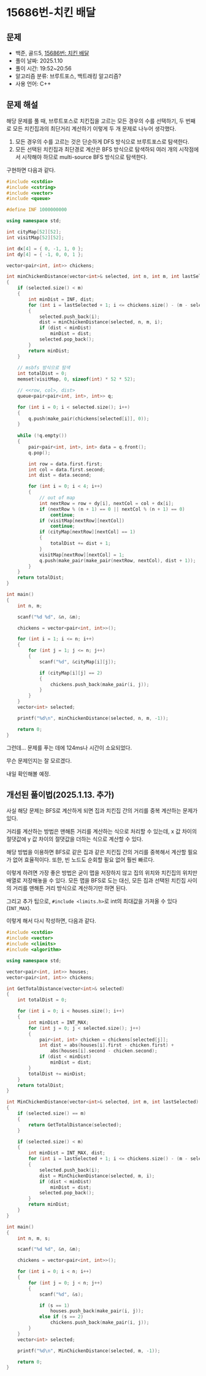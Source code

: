 # 15686번-치킨 배달

## 문제

- 백준, 골드5, [15686번: 치킨 배달](https://www.acmicpc.net/problem/15686)
- 풀이 날짜: 2025.1.10
- 풀이 시간: 19:52~20:56
- 알고리즘 분류: 브루트포스, 백트래킹 알고리즘?
- 사용 언어: C++

## 문제 해설

해당 문제를 풀 때, 브루트포스로 치킨집을 고르는 모든 경우의 수를 선택하기, 두 번째로 모든 치킨집과의 최단거리 계산하기 이렇게 두 개 문제로 나누어 생각했다.

1. 모든 경우의 수를 고르는 것은 단순하게 DFS 방식으로 브루트포스로 탐색한다.
2. 모든 선택된 치킨집과 최단경로 계산은 BFS 방식으로 탐색하되 여러 개의 시작점에서 시작해야 하므로 multi-source BFS 방식으로 탐색한다.

구현하면 다음과 같다.

```cpp
#include <cstdio>
#include <cstring>
#include <vector>
#include <queue>

#define INF 1000000000

using namespace std;

int cityMap[52][52];
int visitMap[52][52];

int dx[4] = { 0, -1, 1, 0 };
int dy[4] = { -1, 0, 0, 1 };

vector<pair<int, int>> chickens;

int minChickenDistance(vector<int>& selected, int n, int m, int lastSelected)
{
    if (selected.size() < m)
    {
        int minDist = INF, dist;
        for (int i = lastSelected + 1; i <= chickens.size() - (m - selected.size()); i++)
        {
            selected.push_back(i);
            dist = minChickenDistance(selected, n, m, i);
            if (dist < minDist)
                minDist = dist;
            selected.pop_back();
        }
        return minDist;
    }
    
    // msbfs 방식으로 탐색
    int totalDist = 0;
    memset(visitMap, 0, sizeof(int) * 52 * 52);

    // <<row, col>, dist>
    queue<pair<pair<int, int>, int>> q;

    for (int i = 0; i < selected.size(); i++)
    {
        q.push(make_pair(chickens[selected[i]], 0));
    }
    
    while (!q.empty())
    {
        pair<pair<int, int>, int> data = q.front();
        q.pop();

        int row = data.first.first;
        int col = data.first.second;
        int dist = data.second;

        for (int i = 0; i < 4; i++)
        {
            // out of map
            int nextRow = row + dy[i], nextCol = col + dx[i];
            if (nextRow % (n + 1) == 0 || nextCol % (n + 1) == 0)
                continue;
            if (visitMap[nextRow][nextCol])
                continue;
            if (cityMap[nextRow][nextCol] == 1)
            {
                totalDist += dist + 1;
            }
            visitMap[nextRow][nextCol] = 1;
            q.push(make_pair(make_pair(nextRow, nextCol), dist + 1));
        }
    }
    return totalDist;
}

int main()
{
    int n, m;

    scanf("%d %d", &n, &m);

    chickens = vector<pair<int, int>>();

    for (int i = 1; i <= n; i++)
    {
        for (int j = 1; j <= n; j++)
        {
            scanf("%d", &cityMap[i][j]);

            if (cityMap[i][j] == 2)
            {
                chickens.push_back(make_pair(i, j));
            }
        }
    }
    vector<int> selected;

    printf("%d\n", minChickenDistance(selected, n, m, -1));

    return 0;
}
```

그런데… 문제를 푸는 데에 124ms나 시간이 소요되었다.

무슨 문제인지는 잘 모르겠다.

내일 확인해볼 예정.

## 개선된 풀이법(2025.1.13. 추가)

사실 해당 문제는 BFS로 계산하게 되면 집과 치킨집 간의 거리를 중복 계산하는 문제가 있다.

거리를 계산하는 방법은 맨해튼 거리를 계산하는 식으로 처리할 수 있는데, x 값 차이의 절댓값에 y 값 차이의 절댓값을 더하는 식으로 계산할 수 있다.

해당 방법을 이용하면 BFS로 같은 집과 같은 치킨집 간의 거리를 중복해서 계산할 필요가 없어 효율적이다. 또한, 빈 노드도 순회할 필요 없어 훨씬 빠르다.

이렇게 하려면 가장 좋은 방법은 굳이 맵을 저장하지 않고 집의 위치와 치킨집의 위치만 배열로 저장해놓을 수 있다. 모든 맵을 BFS로 도는 대신, 모든 집과 선택된 치킨집 사이의 거리를 맨해튼 거리 방식으로 계산하기만 하면 된다.

그리고 추가 팁으로, `#include <limits.h>`로 int의 최대값을 가져올 수 있다(`INT_MAX`).

이렇게 해서 다시 작성하면, 다음과 같다.

```cpp
#include <cstdio>
#include <vector>
#include <climits>
#include <algorithm>

using namespace std;

vector<pair<int, int>> houses;
vector<pair<int, int>> chickens;

int GetTotalDistance(vector<int>& selected)
{
    int totalDist = 0;

    for (int i = 0; i < houses.size(); i++)
    {
        int minDist = INT_MAX;
        for (int j = 0; j < selected.size(); j++)
        {
            pair<int, int> chicken = chickens[selected[j]];
            int dist = abs(houses[i].first - chicken.first) + 
                abs(houses[i].second - chicken.second);
            if (dist < minDist)
                minDist = dist;
        }
        totalDist += minDist;
    }
    return totalDist;
}

int MinChickenDistance(vector<int>& selected, int m, int lastSelected)
{
    if (selected.size() == m)
    {
        return GetTotalDistance(selected);
    }

    if (selected.size() < m)
    {
        int minDist = INT_MAX, dist;
        for (int i = lastSelected + 1; i <= chickens.size() - (m - selected.size()); i++)
        {
            selected.push_back(i);
            dist = MinChickenDistance(selected, m, i);
            if (dist < minDist)
                minDist = dist;
            selected.pop_back();
        }
        return minDist;
    }
}

int main()
{
    int n, m, s;

    scanf("%d %d", &n, &m);

    chickens = vector<pair<int, int>>();

    for (int i = 0; i < n; i++)
    {
        for (int j = 0; j < n; j++)
        {
            scanf("%d", &s);

            if (s == 1)
                houses.push_back(make_pair(i, j));
            else if (s == 2)
                chickens.push_back(make_pair(i, j));
        }
    }
    vector<int> selected;

    printf("%d\n", MinChickenDistance(selected, m, -1));

    return 0;
}
```

